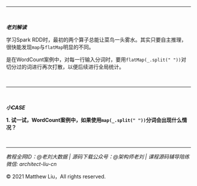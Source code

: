

---

<br>

**_老刘解读_**

学习Spark RDD时，最初的两个算子总能让菜鸟一头雾水。其实只要自主推理，很快能发现`map`与`flatMap`明显的不同。

是在WordCount案例中，对每一行输入分词时，要用`flatMap(_.split(" "))`对切分过的词进行再次打散，以便后续进行全局统计。

<br>

---

<br>

**_小CASE_**

**1. 试一试，WordCount案例中，如果使用`map(_.split(" "))`分词会出现什么情况？**

<br>

---

_教程全网ID：@老刘大数据 | 源码下载公众号：@架构师老刘 | 课程源码辅导陪练微信: architect-liu-cn_

© 2021 Matthew Liu，All rights reserved. 